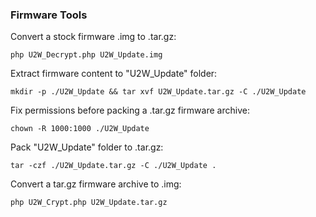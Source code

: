 ### Firmware Tools

Convert a stock firmware .img to .tar.gz:

    php U2W_Decrypt.php U2W_Update.img
Extract firmware content to "U2W_Update" folder:

    mkdir -p ./U2W_Update && tar xvf U2W_Update.tar.gz -C ./U2W_Update
Fix permissions before packing a .tar.gz firmware archive:

    chown -R 1000:1000 ./U2W_Update
Pack "U2W_Update" folder to .tar.gz:

    tar -czf ./U2W_Update.tar.gz -C ./U2W_Update .
Convert a tar.gz firmware archive to .img:

    php U2W_Crypt.php U2W_Update.tar.gz